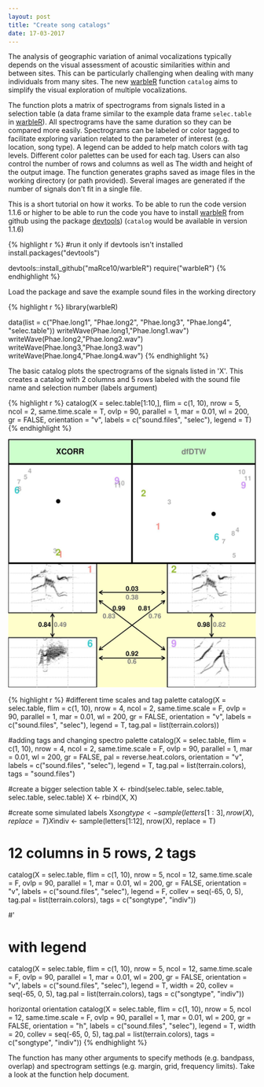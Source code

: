 ```yaml
---
layout: post
title: "Create song catalogs"
date: 17-03-2017
---
```




The analysis of geographic variation of animal vocalizations typically depends on the visual assessment of acoustic similarities within and between sites. This can be particularly challenging when dealing with many individuals from many sites. The new [warbleR](https://cran.r-project.org/package=warbleR) function `catalog` aims to simplify the visual exploration of multiple vocalizations. 

The function plots a matrix of spectrograms from signals listed in a selection table (a data frame similar to the example data frame `selec.table` in [warbleR](https://cran.r-project.org/package=warbleR)). All spectrograms have the same duration so they can be compared more easily. Spectrograms can be labeled or color tagged to facilitate exploring variation related to the parameter of interest (e.g. location, song type). A legend can be added to help match colors with tag levels. Different color palettes can be used for each tag. Users can also control the number of rows and columns as well as The width and height of the output image. The function generates graphs saved as image files in the working directory (or path provided). Several images are generated if the number of signals don't fit in a single file.   

This is a short tutorial on how it works. To be able to run the code version 1.1.6 or higher to be able to run the code you have to install [warbleR](https://cran.r-project.org/package=warbleR) from github using the package [devtools](https://cran.r-project.org/package=devtools)) (`catalog` would be available in version 1.1.6)


{% highlight r %}
#run it only if devtools isn't installed
install.packages("devtools")

devtools::install_github("maRce10/warbleR")
require("warbleR")
{% endhighlight %}


Load the package and save the example sound files in the working directory 


{% highlight r %}
library(warbleR)

data(list = c("Phae.long1", "Phae.long2", "Phae.long3", "Phae.long4", "selec.table"))
writeWave(Phae.long1,"Phae.long1.wav")
writeWave(Phae.long2,"Phae.long2.wav")
writeWave(Phae.long3,"Phae.long3.wav")
writeWave(Phae.long4,"Phae.long4.wav")
{% endhighlight %}

The basic catalog plots the spectrograms of the signals listed in 'X'. This creates a catalog with 2 columns and 5 rows labeled with the sound file name and selection number (labels argument)


{% highlight r %}
catalog(X = selec.table[1:10,], flim = c(1, 10), nrow = 5, ncol = 2, same.time.scale = T,
 ovlp = 90, parallel = 1, mar = 0.01, wl = 200, gr = FALSE,
 orientation = "v",  labels = c("sound.files", "selec"), legend = T)
{% endhighlight %}

![compare.methods_example1](/img/comp.meth1.png)



{% highlight r %}
 #different time scales and tag palette
catalog(X = selec.table, flim = c(1, 10), nrow = 4, ncol = 2, same.time.scale = F,
 ovlp = 90, parallel = 1, mar = 0.01, wl = 200, gr = FALSE, 
 orientation = "v",  labels = c("sound.files", "selec"), legend = T, 
 tag.pal = list(terrain.colors))
  
 #adding tags and changing spectro palette
catalog(X = selec.table, flim = c(1, 10), nrow = 4, ncol = 2, same.time.scale = F,
 ovlp = 90, parallel = 1, mar = 0.01, wl = 200, gr = FALSE, pal = reverse.heat.colors,
 orientation = "v",  labels = c("sound.files", "selec"), legend = T, 
 tag.pal = list(terrain.colors), tags = "sound.files")

 #create a bigger selection table
 X <- rbind(selec.table, selec.table, selec.table, selec.table)
 X <- rbind(X, X)
 
 #create some simulated labels
 X$songtype <- sample(letters[1:3], nrow(X), replace = T)
 X$indiv <- sample(letters[1:12], nrow(X), replace = T)

# 12 columns in 5 rows, 2 tags
catalog(X = selec.table, flim = c(1, 10), nrow = 5, ncol = 12, same.time.scale = F,
 ovlp = 90, parallel = 1, mar = 0.01, wl = 200, gr = FALSE, 
 orientation = "v",  labels = c("sound.files", "selec"), legend = F, 
 collev = seq(-65, 0, 5), tag.pal = list(terrain.colors), tags = c("songtype", "indiv"))

#'
# with legend
catalog(X = selec.table, flim = c(1, 10), nrow = 5, ncol = 12, same.time.scale = F,
 ovlp = 90, parallel = 1, mar = 0.01, wl = 200, gr = FALSE,
 orientation = "v",  labels = c("sound.files", "selec"), legend = T, 
 width = 20, collev = seq(-65, 0, 5), tag.pal = list(terrain.colors),
  tags = c("songtype", "indiv"))
  
  horizontal orientation
catalog(X = selec.table, flim = c(1, 10), nrow = 5, ncol = 12, same.time.scale = F,
 ovlp = 90, parallel = 1, mar = 0.01, wl = 200, gr = FALSE,
 orientation = "h",  labels = c("sound.files", "selec"), legend = T, 
 width = 20, collev = seq(-65, 0, 5), tag.pal = list(terrain.colors),
  tags = c("songtype", "indiv"))
{% endhighlight %}

 
The function has many other arguments to specify methods (e.g. bandpass, overlap) and spectrogram settings (e.g. margin, grid, frequency limits). Take a look at the function help document.


